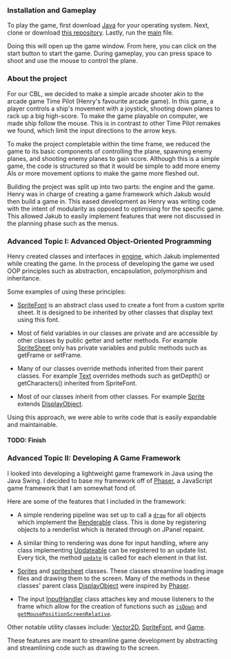 <!--
I highly recommend viewing this file with a markdown viewer
-->

### Installation and Gameplay

To play the game, first download [Java](https://www.oracle.com/java/technologies/downloads/) 
for your operating system. Next, clone or download [this repository](https://github.com/TheHankMachine/UNI_CBL.git).
Lastly, run the [main](Main.java) file. 

Doing this will open up the game window. From here, you can click on the start
button to start the game. During gameplay, you can press space to shoot and use the 
mouse to control the plane.

### About the project

For our CBL, we decided to make a simple arcade shooter akin to the arcade game Time Pilot
(Henry's favourite arcade game). In this game, a player controls a ship's movement with a 
joystick, shooting down planes to rack up a big high-score. To make the game playable on computer,
we made ship follow the mouse. This is in contrast to other Time Pilot remakes we found, which
limit the input directions to the arrow keys.

To make the project completable within the time frame, we reduced the game to its basic components
of controlling the plane, spawning enemy planes, and shooting enemy planes to gain score. Although
this is a simple game, the code is structured so that it would be simple to add more enemy AIs or
more movement options to make the game more fleshed out.

Building the project was split up into two parts: the engine and the game. Henry was in charge of 
creating a game framework which Jakub would then build a game in. This eased development as Henry
was writing code with the intent of modularity as opposed to optimising for the specific game. This
allowed Jakub to easily implement features that were not discussed in the planning phase such as the
menus.

<!--
add more here
-->

### Advanced Topic I: Advanced Object-Oriented Programming

Henry created classes and interfaces in [engine](src/engine), which Jakub implemented while creating the game.
In the process of developing the game we used OOP principles such as abstraction, encapsulation, polymorphism and inheritance.

Some examples of using these principles:

* [SpriteFont](src/engine/render/SpriteFont.java) is an abstract class used to create a font from a custom sprite sheet.
It is designed to be inherited by other classes that display text using this font.

* Most of field variables in our classes are private and are accessible by other classes by public getter and setter methods.
For example [SpriteSheet](src/engine/render/SpriteSheet.java) only has private variables and public methods such as getFrame or setFrame.

* Many of our classes override methods inherited from their parent classes.
For example [Text](src/game/Text.java) overrides methods such as getDepth() or getCharacters() inherited from SpriteFont.

* Most of our classes inherit from other classes.
For example [Sprite](src/engine/render/Sprite.java) extends [DisplayObject](src/engine/render/DisplayObject.java).

Using this approach, we were able to write code that is easily expandable and maintainable.

#### TODO: Finish

### Advanced Topic II: Developing A Game Framework

I looked into developing a lightweight game framework in Java using the Java Swing.
I decided to base my framework off of [Phaser](https://github.com/phaserjs/phaser), 
a JavaScript game framework that I am somewhat fond of.

Here are some of the features that I included in the framework:

 * A simple rendering pipeline was set up to call a [```draw```](src/engine/render/Renderable.java) 
for all objects which implement the [Renderable](src/engine/render/Renderable.java) class.
This is done by registering objects to a renderlist which is iterated through on JPanel repaint.


 * A similar thing to rendering was done for input handling, where any class implementing
[Updateable](src/engine/update/Updateable.java) can be registered to an update list. Every tick,
the method [```update```](src/engine/update/Updateable.java) is called for each element in that list.


 * [Sprites](src/engine/render/Sprite.java) and [spritesheet](src/engine/render/SpriteSheet.java) classes. 
These classes streamline loading image files and drawing them to the screen. Many of the methods
in these classes' parent class [DisplayObject](src/engine/render/DisplayObject.java) were inspired by
[Phaser](https://github.com/phaserjs/phaser).


 * The input [InputHandler](src/engine/input/InputHandler.java) class attaches key and mouse
listeners to the frame which allow for the creation of functions such as
[```isDown```](src/engine/input/InputHandler.java) and 
[```getMousePositionScreenRelative```](src/engine/input/InputHandler.java).


Other notable utility classes include: [Vector2D](src/engine/math/Vector2D.java), 
[SpriteFont](src/engine/render/SpriteFont.java), and [Game](src/engine/Game.java).

These features are meant to streamline game development by abstracting and streamlining
code such as drawing to the screen.